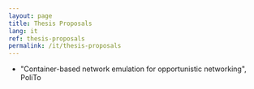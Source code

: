 ```yaml
---
layout: page
title: Thesis Proposals
lang: it
ref: thesis-proposals
permalink: /it/thesis-proposals
---
```


- "Container-based network emulation for opportunistic
networking", PoliTo

